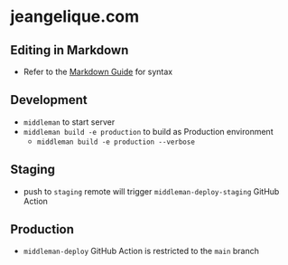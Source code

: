 # jeangelique.com

## Editing in Markdown

- Refer to the [Markdown Guide](https://www.markdownguide.org/basic-syntax) for syntax

## Development

- `middleman` to start server
- `middleman build -e production` to build as Production environment
  - `middleman build -e production --verbose`

## Staging

- push to `staging` remote will trigger `middleman-deploy-staging` GitHub Action

## Production

- `middleman-deploy` GitHub Action is restricted to the `main` branch
